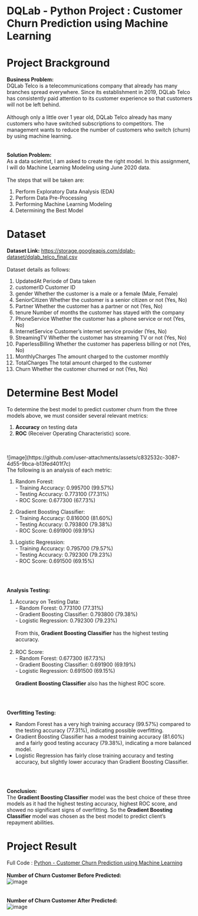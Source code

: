 # DQLab - Python Project : Customer Churn Prediction using Machine Learning
# Project Brackground
**Business Problem:**
<br>DQLab Telco is a telecommunications company that already has many branches spread everywhere. Since its establishment in 2019, DQLab Telco has consistently paid attention to its customer experience so that customers will not be left behind.
<br>
<br>Although only a little over 1 year old, DQLab Telco already has many customers who have switched subscriptions to competitors. The management wants to reduce the number of customers who switch (churn) by using machine learning.
<br>
<br>
<br> **Solution Problem:**
<br>As a data scientist, I am asked to create the right model. In this assignment, I will do Machine Learning Modeling using June 2020 data.
<br>
<br>The steps that will be taken are:
1.    Perform Exploratory Data Analysis (EDA)
2.    Perform Data Pre-Processing
3.    Performing Machine Learning Modeling
4.    Determining the Best Model

# Dataset
**Dataset Link:** https://storage.googleapis.com/dqlab-dataset/dqlab_telco_final.csv
<br>
<br>Dataset details as follows:

1. UpdatedAt Periode of Data taken
2. customerID Customer ID
3. gender Whether the customer is a male or a female (Male, Female)
4. SeniorCitizen Whether the customer is a senior citizen or not (Yes, No)
5. Partner Whether the customer has a partner or not (Yes, No)
6. tenure Number of months the customer has stayed with the company
7. PhoneService Whether the customer has a phone service or not (Yes, No)
8. InternetService Customer’s internet service provider (Yes, No)
9. StreamingTV Whether the customer has streaming TV or not (Yes, No)
10. PaperlessBilling Whether the customer has paperless billing or not (Yes, No)
11. MonthlyCharges The amount charged to the customer monthly
12. TotalCharges The total amount charged to the customer
13. Churn Whether the customer churned or not (Yes, No)

# Determine Best Model
To determine the best model to predict customer churn from the three models above, we must consider several relevant metrics: 
1. **Accuracy** on testing data
2. **ROC** (Receiver Operating Characteristic) score. 
<br>
<br>![image](https://github.com/user-attachments/assets/c832532c-3087-4d55-9bca-b13fed401f7c)
<br>
The following is an analysis of each metric:

1. Random Forest:
        <br>- Training Accuracy: 0.995700 (99.57%)
        <br>- Testing Accuracy: 0.773100 (77.31%)
        <br>- ROC Score: 0.677300 (67.73%)

2. Gradient Boosting Classifier:
        <br>- Training Accuracy: 0.816000 (81.60%)
        <br>- Testing Accuracy: 0.793800 (79.38%)
        <br>- ROC Score: 0.691900 (69.19%)

3. Logistic Regression:
        <br>- Training Accuracy: 0.795700 (79.57%)
        <br>- Testing Accuracy: 0.792300 (79.23%)
        <br>- ROC Score: 0.691500 (69.15%)
<br>
<br>

**Analysis Testing:**

1. Accuracy on Testing Data:
        <br>- Random Forest: 0.773100 (77.31%)
        <br>- Gradient Boosting Classifier: 0.793800 (79.38%)
        <br>- Logistic Regression: 0.792300 (79.23%)
   <br>
   <br>
   From this, **Gradient Boosting Classifier** has the highest testing accuracy.
   <br>
   <br>
2. ROC Score:
        <br>- Random Forest: 0.677300 (67.73%)
        <br>- Gradient Boosting Classifier: 0.691900 (69.19%)
        <br>- Logistic Regression: 0.691500 (69.15%)
   <br>
   <br>
   **Gradient Boosting Classifier** also has the highest ROC score.
<br>
<br>

**Overfitting Testing:**
<br>
- Random Forest has a very high training accuracy (99.57%) compared to the testing accuracy (77.31%), indicating possible overfitting.
- Gradient Boosting Classifier has a modest training accuracy (81.60%) and a fairly good testing accuracy (79.38%), indicating a more balanced model.
- Logistic Regression has fairly close training accuracy and testing accuracy, but slightly lower accuracy than Gradient Boosting Classifier.
<br>
<br>

**Conclusion:**
<br>
The **Gradient Boosting Classifier** model was the best choice of these three models as it had the highest testing accuracy, highest ROC score, and showed no significant signs of overfitting. So the **Gradient Boosting Classifier** model was chosen as the best model to predict client’s repayment abilities.
# Project Result
Full Code : [Python - Customer Churn Prediction using Machine Learning](https://github.com/oktaviorezap/Customer-Churn-Prediction-using-Machine-Learning/blob/main/(Full%20Code)%20DQLab%20-%20Customer%20Churn%20Prediction%20Using%20Machine%20Learning.ipynb)
<br>
<br> **Number of Churn Customer Before Predicted:**
<br>![image](https://github.com/user-attachments/assets/0210caae-e058-4ba0-ab97-bec531d54909)
<br>
<br>
<br> **Number of Churn Customer After Predicted:**
<br>![image](https://github.com/user-attachments/assets/1f585f18-0820-4d78-928d-546aad1f83dd)
